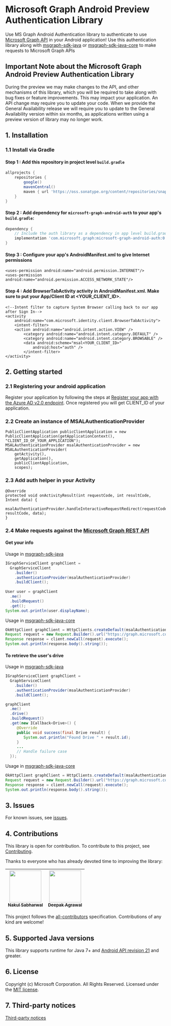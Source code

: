 # Microsoft Graph Android Preview Authentication Library

Use MS Graph Android Authentication library to authenticate to use [Microsoft Graph API](https://graph.microsoft.io/en-us/getting-started) in your Android application!
Use this authentication library along with [msgraph-sdk-java](https://github.com/microsoftgraph/msgraph-sdk-java) or [msgraph-sdk-java-core](https://github.com/microsoftgraph/msgraph-sdk-java-core) to make requests to Microsoft Graph APIs

## Important Note about the Microsoft Graph Android Preview Authentication Library
During the preview we may make changes to the API, and other mechanisms of this library, which you will be required to take along with bug fixes or feature improvements. This may impact your application. An API change may require you to update your code. When we provide the General Availability release we will require you to update to the General Availability version within six months, as applications written using a preview version of library may no longer work.

## 1. Installation

### 1.1 Install via Gradle

#### Step 1 : Add this repository in project level `build.gradle`

```Groovy
allprojects {
    repositories {
        google()
        mavenCentral()
        maven { url 'https://oss.sonatype.org/content/repositories/snapshots' }
    }
}
```

#### Step 2 : Add dependency for `microsoft-graph-android-auth` to your app's `build.gradle`:

```Groovy
dependency {
    // Include the auth library as a dependency in app level build.gradle
    implementation 'com.microsoft.graph:microsoft-graph-android-auth:0.1.0-SNAPSHOT'
}
```

#### Step 3 : Configure your app's AndroidManifest.xml to give Internet permissions
```
<uses-permission android:name="android.permission.INTERNET"/>
<uses-permission android:name="android.permission.ACCESS_NETWORK_STATE"/>
```
#### Step 4 : Add BrowserTabActivity activity in AndroidManifest.xml. Make sure to put your App/Client ID at <YOUR_CLIENT_ID>.
```
<!--Intent filter to capture System Browser calling back to our app after Sign In-->
<activity
    android:name="com.microsoft.identity.client.BrowserTabActivity">
    <intent-filter>
    <action android:name="android.intent.action.VIEW" />
        <category android:name="android.intent.category.DEFAULT" />
        <category android:name="android.intent.category.BROWSABLE" />
        <data android:scheme="msal<YOUR_CLIENT_ID>"
            android:host="auth" />
        </intent-filter>
</activity>
```

## 2. Getting started

### 2.1 Registering your android application
Register your application by following the steps at [Register your app with the Azure AD v2.0 endpoint](https://developer.microsoft.com/en-us/graph/docs/concepts/auth_register_app_v2).
Once registered you will get CLIENT_ID of your application.

### 2.2 Create an instance of **MSALAuthenticationProvider**

```
PublicClientApplication publicClientApplication = new PublicClientApplication(getApplicationContext(), "CLIENT_ID_OF_YOUR_APPLICATION");
MSALAuthenticationProvider msalAuthenticationProvider = new MSALAuthenticationProvider(
    getActivity(),
    getApplication(),
    publicClientApplication,
    scopes);
```

### 2.3 Add auth helper in your Activity
```
@Override
protected void onActivityResult(int requestCode, int resultCode, Intent data) {
    msalAuthenticationProvider.handleInteractiveRequestRedirect(requestCode, resultCode, data);
}
```

### 2.4 Make requests against the [Microsoft Graph REST API](https://developer.microsoft.com/en-us/graph/docs/concepts/overview)

#### **Get your info**
Usage in [msgraph-sdk-java](https://github.com/microsoftgraph/msgraph-sdk-java)
```java
IGraphServiceClient graphClient =
  GraphServiceClient
    .builder()
    .authenticationProvider(msalAuthenticationProvider)
    .buildClient();
    
User user = graphClient
  .me()
  .buildRequest()
  .get();
System.out.println(user.displayName);
```

Usage in [msgraph-sdk-java-core](https://github.com/microsoftgraph/msgraph-sdk-java-core)
```java
OkHttpClient graphClient = HttpClients.createDefault(msalAuthenticationProvider);
Request request = new Request.Builder().url("https://graph.microsoft.com/v1.0/me").build();
Response response = client.newCall(request).execute();
System.out.println(response.body().string());
```
  
#### **To retrieve the user's drive**
Usage in [msgraph-sdk-java](https://github.com/microsoftgraph/msgraph-sdk-java)
```java
IGraphServiceClient graphClient =
  GraphServiceClient
    .builder()
    .authenticationProvider(msalAuthenticationProvider)
    .buildClient();

graphClient
  .me()
  .drive()
  .buildRequest()
  .get(new ICallback<Drive>() {
     @Override
     public void success(final Drive result) {
        System.out.println("Found Drive " + result.id);
     }
     ...
     // Handle failure case
  });
```

Usage in [msgraph-sdk-java-core](https://github.com/microsoftgraph/msgraph-sdk-java-core)
```java
OkHttpClient graphClient = HttpClients.createDefault(msalAuthenticationProvider);
Request request = new Request.Builder().url("https://graph.microsoft.com/v1.0/me/drive").build();
Response response = client.newCall(request).execute();
System.out.println(response.body().string());
```

## 3. Issues

For known issues, see [issues](https://github.com/microsoftgraph/msgraph-sdk-android-auth/issues).

## 4. Contributions

This library is open for contribution. To contribute to this project, see [Contributing](https://github.com/microsoftgraph/msgraph-sdk-android-auth/blob/master/CONTRIBUTING.md).

Thanks to everyone who has already devoted time to improving the library:

<!-- ALL-CONTRIBUTORS-LIST:START  -->
<!-- prettier-ignore -->
| [<img src="https://avatars3.githubusercontent.com/u/16473684?v=4" width="100px;"/><br /><sub><b>Nakul Sabharwal</b></sub>](https://developer.microsoft.com/graph)<br />[](#question-NakulSabharwal "Answering Questions") [](https://github.com/microsoftgraph/msgraph-sdk-android-auth/commits?author=NakulSabharwal "Code") [](https://github.com/microsoftgraph/msgraph-sdk-android-auth/wiki "Documentation") [](#review-NakulSabharwal "Reviewed Pull Requests") [](https://github.com/microsoftgraph/msgraph-sdk-android-auth/commits?author=NakulSabharwal "Tests")| [<img src="https://avatars2.githubusercontent.com/u/3197588?v=4" width="100px;"/><br /><sub><b>Deepak Agrawal</b></sub>](https://github.com/deepak2016)<br />
| :---: | :---: |
<!-- ALL-CONTRIBUTORS-LIST:END -->

This project follows the [all-contributors](https://github.com/kentcdodds/all-contributors) specification. Contributions of any kind are welcome!

## 5. Supported Java versions
This library supports runtime for Java 7+ and [Android API revision 21](http://source.android.com/source/build-numbers.html) and greater.

## 6. License

Copyright (c) Microsoft Corporation. All Rights Reserved. Licensed under the [MIT license](LICENSE).

## 7. Third-party notices

[Third-party notices](THIRD%20PARTY%20NOTICES)
